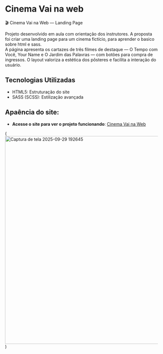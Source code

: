 
# Cinema Vai na web

🎬 Cinema Vai na Web — Landing Page

Projeto desenvolvido em aula com orientação dos instrutores. A proposta foi criar uma landing page para um cinema fictício, para aprender o basico sobre html e sass.    
A página apresenta os cartazes de três filmes de destaque — O Tempo com Você, Your Name e O Jardim das Palavras — com botões para compra de ingressos. O layout valoriza a estética dos pôsteres e facilita a interação do usuário.
## Tecnologias Utilizadas

- HTML5: Estruturação do site 
- SASS (SCSS): Estilização avançada

## Apaência do site:

* **Acesse o site para ver o projeto funcionando**: [Cinema Vai na Web]([https://brunocorrea.github.io/Cinema_Vai_na_Web/](https://brun1oo.github.io/Cinema_Vai_na_web/))

(<img width="851" height="685" alt="Captura de tela 2025-09-29 192645" src="https://github.com/user-attachments/assets/53749b43-bee9-4493-82d9-fc52b0b4bdd6" />)

